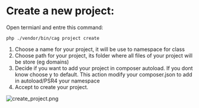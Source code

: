 # Create a new project:

Open termianl and entre this command:

`php ./vendor/bin/cag project create`

1. Choose a name for your project, it will be use to namespace for class
2. Choose path for your project, its folder where all files of your project will be store (eg domains)
3. Decide if you want to add your project in composer autoload. If you dont know choose y to default. This action modify your composer.json to add in autoload/PSR4 your namespace
4. Accept to create your project.

![create_project.png](..%2FDocumentation%2Fcreate_project.png)
